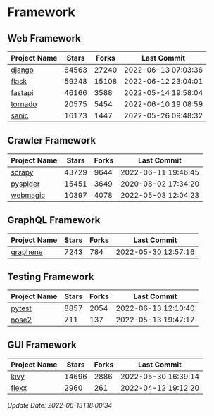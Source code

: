 # Framework

## Web Framework
| Project Name | Stars | Forks | Last Commit |
| ------------ | ----- | ----- | ----------- |
| [django](https://github.com/django/django) | 64563 | 27240 | 2022-06-13 07:03:36 |
| [flask](https://github.com/pallets/flask) | 59248 | 15108 | 2022-06-12 23:04:01 |
| [fastapi](https://github.com/tiangolo/fastapi) | 46166 | 3588 | 2022-05-14 19:58:04 |
| [tornado](https://github.com/tornadoweb/tornado) | 20575 | 5454 | 2022-06-10 19:08:59 |
| [sanic](https://github.com/sanic-org/sanic) | 16173 | 1447 | 2022-05-26 09:48:32 |

## Crawler Framework
| Project Name | Stars | Forks | Last Commit |
| ------------ | ----- | ----- | ----------- |
| [scrapy](https://github.com/scrapy/scrapy) | 43729 | 9644 | 2022-06-11 19:46:45 |
| [pyspider](https://github.com/binux/pyspider) | 15451 | 3649 | 2020-08-02 17:34:20 |
| [webmagic](https://github.com/code4craft/webmagic) | 10397 | 4078 | 2022-05-03 12:04:23 |

## GraphQL Framework
| Project Name | Stars | Forks | Last Commit |
| ------------ | ----- | ----- | ----------- |
| [graphene](https://github.com/graphql-python/graphene) | 7243 | 784 | 2022-05-30 12:57:16 |

## Testing Framework
| Project Name | Stars | Forks | Last Commit |
| ------------ | ----- | ----- | ----------- |
| [pytest](https://github.com/pytest-dev/pytest) | 8857 | 2054 | 2022-06-13 12:10:40 |
| [nose2](https://github.com/nose-devs/nose2) | 711 | 137 | 2022-05-13 19:47:17 |

## GUI Framework
| Project Name | Stars | Forks | Last Commit |
| ------------ | ----- | ----- | ----------- |
| [kivy](https://github.com/kivy/kivy) | 14696 | 2886 | 2022-05-30 16:39:14 |
| [flexx](https://github.com/flexxui/flexx) | 2960 | 261 | 2022-04-12 19:12:20 |

*Update Date: 2022-06-13T18:00:34*